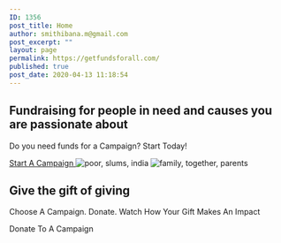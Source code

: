 ```yaml
---
ID: 1356
post_title: Home
author: smithibana.m@gmail.com
post_excerpt: ""
layout: page
permalink: https://getfundsforall.com/
published: true
post_date: 2020-04-13 11:18:54
---
```

<h2>Fundraising for people in need and causes you are passionate about</h2>		
		<p>Do you need funds for a Campaign? Start Today!</p>		
			<a href="/register" role="button">
						Start A Campaign 
					</a>
										<img src="https://getfundsforall.com/wp-content/uploads/elementor/thumbs/poor-slums-india-2754335-oz5c2fic2mkww4fqu4zg03hmshk9rnnwjjn32lze48.jpg" title="poor, slums, india-2754335" alt="poor, slums, india" />											
										<img src="https://getfundsforall.com/wp-content/uploads/elementor/thumbs/family-together-parents-838239-oz5cq3442iyp2u2qpd3fr4l8zkythfkpsmozvawpiw.jpg" title="family, together, parents-838239" alt="family, together, parents" />											
			<h2>Give the gift of giving</h2>		
		<p>Choose A Campaign. Donate. Watch How Your Gift Makes An Impact</p>		
			<a role="button">
						Donate To A Campaign
					</a>